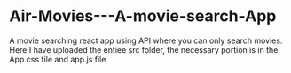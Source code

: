 # Air-Movies---A-movie-search-App
A movie searching react app using API where you can only search movies. Here I have uploaded the entiee src folder, the necessary portion is in the App.css file and app.js file
